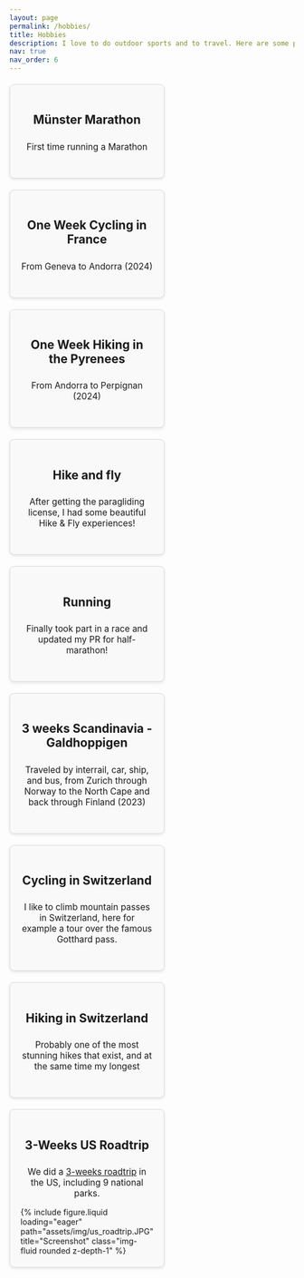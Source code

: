 ```yaml
---
layout: page
permalink: /hobbies/
title: Hobbies
description: I love to do outdoor sports and to travel. Here are some pointers to my favourite trips
nav: true
nav_order: 6
---
```


<style>
  /* Container for all tiles */
  .tiles-container {
    display: flex;
    flex-wrap: wrap;
    gap: 20px;
    justify-content: space-between; /* Distribute tiles evenly */
    margin-top: 20px;
  }

  /* Individual tile */
  .tile {
    background-color: #f9f9f9;
    border: 1px solid #ddd;
    border-radius: 8px;
    padding: 20px;
    width: calc(33.33% - 20px); /* Adjust width to 1/3 minus the gap */
    box-shadow: 0 2px 5px rgba(0, 0, 0, 0.1);
    transition: transform 0.2s;
    display: flex;
    flex-direction: column;
    align-items: center;
  }

  .tile:hover {
    transform: scale(1.05);
  }

  /* Larger text for headings */
  .tile h2 {
    font-size: 1.5em;
    margin-bottom: 10px;
    text-align: center;
  }

  /* Description text */
  .tile p {
    font-size: 1.1em;
    text-align: center;
    margin-bottom: 15px;
  }

  /* Strava embed responsiveness */
  .strava-embed-placeholder {
    width: 100%;
    height: auto;
    margin-bottom: 10px;
  }

  /* Image styling within tiles */
  .tile img {
    max-width: 100%;
    border-radius: 8px;
    margin-bottom: 10px;
  }

  /* Responsive adjustments */

  @media (max-width: 1200px) {
    .tile {
      width: calc(50% - 20px); /* Two tiles per row */
    }
  }

  @media (max-width: 600px) {
    .tile {
      width: 100%; /* One tile per row */
    }
  }
</style>


<div class="tiles-container">

  <div class="tile">
    <h2>Münster Marathon</h2>
    <p>First time running a Marathon</p>
    <div class="strava-embed-placeholder" data-embed-type="activity" data-embed-id="15886717747" data-style="standard" data-from-embed="false"></div>   
    <script src="https://strava-embeds.com/embed.js"></script>
  </div>


  <div class="tile">
    <h2>One Week Cycling in France</h2>
    <p>From Geneva to Andorra (2024)</p>
    <div class="strava-embed-placeholder" data-embed-type="activity" data-embed-id="12421702771" data-style="standard"></div>
    <script src="https://strava-embeds.com/embed.js"></script>
  </div>

  <div class="tile">
    <h2>One Week Hiking in the Pyrenees</h2>
    <p>From Andorra to Perpignan (2024)</p>
    <div class="strava-embed-placeholder" data-embed-type="activity" data-embed-id="12500855830" data-style="standard"></div>
    <script src="https://strava-embeds.com/embed.js"></script>
  </div>

<!-- ## 2021 Adventures -->

<!-- <div class="tiles-container"> -->
  <div class="tile">
    <h2>Hike and fly</h2>
    <p>
      After getting the paragliding license, I had some beautiful Hike & Fly experiences!
    </p>
    <div class="strava-embed-placeholder" data-embed-type="activity" data-embed-id="11171987616" data-style="standard"></div>
    <script src="https://strava-embeds.com/embed.js"></script>
  </div>

  <div class="tile">
    <h2>Running</h2>
    <p>
      Finally took part in a race and updated my PR for half-marathon!  
    </p>
    <div class="strava-embed-placeholder" data-embed-type="activity" data-embed-id="12637074023" data-style="standard"></div><script src="https://strava-embeds.com/embed.js"></script>
  </div>

  <div class="tile">
    <h2>3 weeks Scandinavia - Galdhoppigen</h2>
    <p>
      Traveled by interrail, car, ship, and bus, from Zurich through Norway to the North Cape and back through Finland (2023)
    </p>
    <div class="strava-embed-placeholder" data-embed-type="activity" data-embed-id="9323049879" data-style="standard"></div>
    <script src="https://strava-embeds.com/embed.js"></script>
  </div>

  <!-- <div class="tile">
    <h2>3 weeks Scandinavia - Lofoten</h2>
    <p>
      Traveled by interrail, car, ship, and bus, from Zurich through Norway to the North Cape and back through Finland (2023)
    </p>
    <div class="strava-embed-placeholder" data-embed-type="activity" data-embed-id="9346909659" data-style="standard"></div>
    <script src="https://strava-embeds.com/embed.js"></script>
  </div> -->

  <div class="tile">
    <h2>Cycling in Switzerland</h2>
    <p>
      I like to climb mountain passes in Switzerland, here for example a tour over the famous Gotthard pass.
    </p>
    <div class="strava-embed-placeholder" data-embed-type="activity" data-embed-id="7441558065" data-style="standard"></div><script src="https://strava-embeds.com/embed.js"></script>
  </div> 

  <div class="tile">
    <h2>Hiking in Switzerland</h2>
    <p>
      Probably one of the most stunning hikes that exist, and at the same time my longest
    </p>
    <div class="strava-embed-placeholder" data-embed-type="activity" data-embed-id="7601623584" data-style="standard"></div><script src="https://strava-embeds.com/embed.js"></script>
  </div>

<!-- <div class="tiles-container"> -->
  <div class="tile">
    <h2>3-Weeks US Roadtrip</h2>
    <p>
      We did a <a href="https://jannisborn.github.io/us-roadtrip/" target="_blank">3-weeks roadtrip</a> in the US, including 9 national parks.
    </p>
    <!-- Added Image -->
    {% include figure.liquid loading="eager" path="assets/img/us_roadtrip.JPG" title="Screenshot" class="img-fluid rounded z-depth-1" %}
  </div>
</div>
